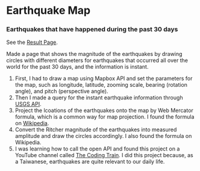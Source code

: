 # Earthquake Map
### Earthquakes that have happened during the past 30 days

See the [Result Page](https://allguitars.github.io/mapbox-api-demo/).

Made a page that shows the magnitude of the earthquakes by drawing circles with different diameters for earthquakes that occurred all over the world for the past 30 days, and the information is instant.

1. First, I had to draw a map using Mapbox API and set the parameters for the map, such as longitude, latitude, zooming scale, bearing (rotation angle), and pitch (perspective angle).
2. Then I made a query for the instant earthquake information through [USGS API](https://earthquake.usgs.gov/fdsnws/event/1/).
3. Project the lcoations of the earthquakes onto the map by Web Mercator formula, which is a common way for map projection. I found the formula on [Wikipedia](https://en.wikipedia.org/wiki/Web_Mercator_projection).
4. Convert the Ritcher magnitude of the earthquakes into measured amplitude and draw the circles accordingly. I also found the formula on Wikipedia.
5. I was learning how to call the open API and found this project on a YouTube channel called [The Coding Train](https://www.youtube.com/channel/UCvjgXvBlbQiydffZU7m1_aw). I did this project because, as a Taiwanese, earthquakes are quite relevant to our daily life.
